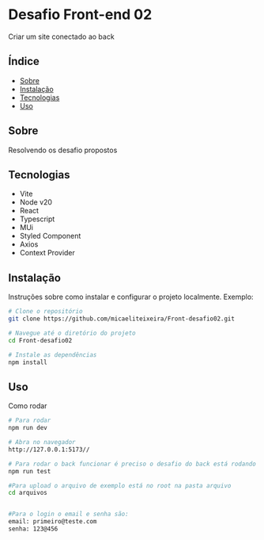 # Desafio Front-end 02

Criar um site conectado ao back

## Índice

- [Sobre](#sobre)
- [Instalação](#instalação)
- [Tecnologias](#tecnologias)
- [Uso](#uso)

## Sobre

Resolvendo os desafio propostos

## Tecnologias

- Vite
- Node v20
- React
- Typescript
- MUi
- Styled Component
- Axios
- Context Provider

## Instalação

Instruções sobre como instalar e configurar o projeto localmente. Exemplo:

```bash
# Clone o repositório
git clone https://github.com/micaeliteixeira/Front-desafio02.git

# Navegue até o diretório do projeto
cd Front-desafio02

# Instale as dependências
npm install

```

## Uso

Como rodar

```bash
# Para rodar
npm run dev

# Abra no navegador
http://127.0.0.1:5173//

# Para rodar o back funcionar é preciso o desafio do back está rodando na máquina
npm run test

#Para upload o arquivo de exemplo está no root na pasta arquivo
cd arquivos


#Para o login o email e senha são:
email: primeiro@teste.com
senha: 123@456

```
